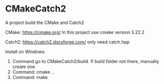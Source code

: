 # CMakeCatch2
A project build the CMake and Catch2

CMake: https://cmake.org/
In this project use cmake version 3.22.2



Catch2: https://catch2.docsforge.com/
only need catch.hpp


Install on Windows: 
1) Command go to CMakeCatch2/build. If build folder not there, manually create one.  
2) Command: cmake ..
3) Command: make